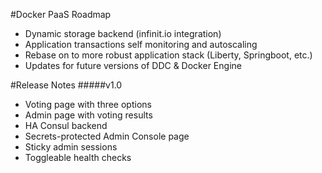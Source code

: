 #Docker PaaS Roadmap

- Dynamic storage backend (infinit.io integration)
- Application transactions self monitoring and autoscaling
- Rebase on to more robust application stack (Liberty, Springboot, etc.)
- Updates for future versions of DDC & Docker Engine



#Release Notes
#####v1.0
- Voting page with three options
- Admin page with voting results
- HA Consul backend
- Secrets-protected Admin Console page
- Sticky admin sessions
- Toggleable health checks
